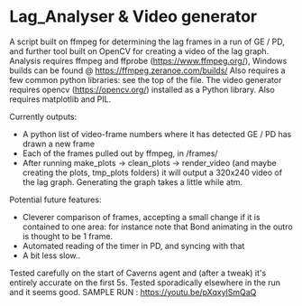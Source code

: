 # Lag_Analyser & Video generator
A script built on ffmpeg for determining the lag frames in a run of GE / PD, and further tool built on OpenCV for creating a video of the lag graph.
Analysis requires ffmpeg and ffprobe (https://www.ffmpeg.org/), Windows builds can be found @ https://ffmpeg.zeranoe.com/builds/
Also requires a few common python libraries: see the top of the file.
The video generator requires opencv (https://opencv.org/) installed as a Python library. Also requires matplotlib and PIL.

Currently outputs:
* A python list of video-frame numbers where it has detected GE / PD has drawn a new frame
* Each of the frames pulled out by ffmpeg, in /frames/
* After running make_plots -> clean_plots -> render_video (and maybe creating the plots, tmp_plots folders) it will output a 320x240 video of the lag graph. Generating the graph takes a little while atm.

Potential future features:
* Cleverer comparison of frames, accepting a small change if it is contained to one area: for instance note that Bond animating in the outro is thought to be 1 frame.
* Automated reading of the timer in PD, and syncing with that
* A bit less slow..

Tested carefully on the start of Caverns agent and (after a tweak) it's entirely accurate on the first 5s.
Tested sporadically elsewhere in the run and it seems good.
SAMPLE RUN : https://youtu.be/pXqxylSmQaQ
